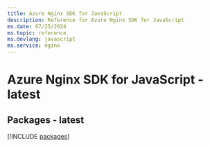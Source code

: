 ```yaml
---
title: Azure Nginx SDK for JavaScript
description: Reference for Azure Nginx SDK for JavaScript
ms.date: 07/25/2024
ms.topic: reference
ms.devlang: javascript
ms.service: nginx
---
```

# Azure Nginx SDK for JavaScript - latest
## Packages - latest
[!INCLUDE [packages](nginx-index.md)]